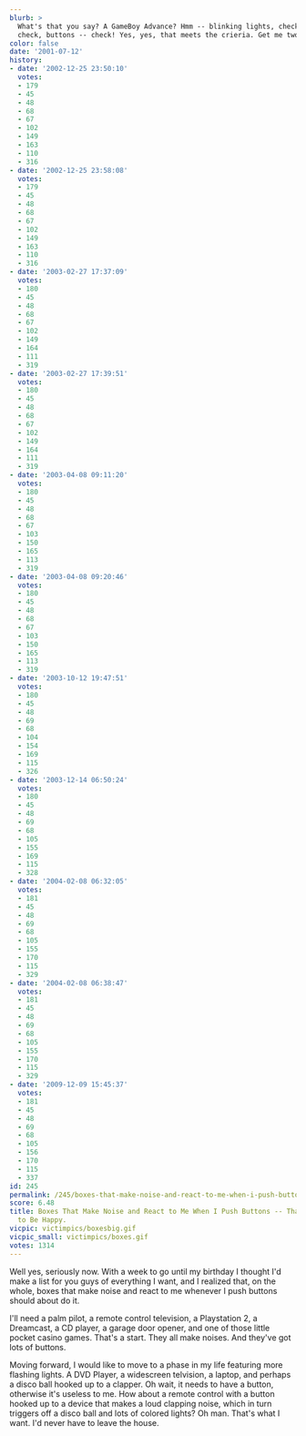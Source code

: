 ```yaml
---
blurb: >
  What's that you say? A GameBoy Advance? Hmm -- blinking lights, check, lots of beeping,
  check, buttons -- check! Yes, yes, that meets the crieria. Get me two!
color: false
date: '2001-07-12'
history:
- date: '2002-12-25 23:50:10'
  votes:
  - 179
  - 45
  - 48
  - 68
  - 67
  - 102
  - 149
  - 163
  - 110
  - 316
- date: '2002-12-25 23:58:08'
  votes:
  - 179
  - 45
  - 48
  - 68
  - 67
  - 102
  - 149
  - 163
  - 110
  - 316
- date: '2003-02-27 17:37:09'
  votes:
  - 180
  - 45
  - 48
  - 68
  - 67
  - 102
  - 149
  - 164
  - 111
  - 319
- date: '2003-02-27 17:39:51'
  votes:
  - 180
  - 45
  - 48
  - 68
  - 67
  - 102
  - 149
  - 164
  - 111
  - 319
- date: '2003-04-08 09:11:20'
  votes:
  - 180
  - 45
  - 48
  - 68
  - 67
  - 103
  - 150
  - 165
  - 113
  - 319
- date: '2003-04-08 09:20:46'
  votes:
  - 180
  - 45
  - 48
  - 68
  - 67
  - 103
  - 150
  - 165
  - 113
  - 319
- date: '2003-10-12 19:47:51'
  votes:
  - 180
  - 45
  - 48
  - 69
  - 68
  - 104
  - 154
  - 169
  - 115
  - 326
- date: '2003-12-14 06:50:24'
  votes:
  - 180
  - 45
  - 48
  - 69
  - 68
  - 105
  - 155
  - 169
  - 115
  - 328
- date: '2004-02-08 06:32:05'
  votes:
  - 181
  - 45
  - 48
  - 69
  - 68
  - 105
  - 155
  - 170
  - 115
  - 329
- date: '2004-02-08 06:38:47'
  votes:
  - 181
  - 45
  - 48
  - 69
  - 68
  - 105
  - 155
  - 170
  - 115
  - 329
- date: '2009-12-09 15:45:37'
  votes:
  - 181
  - 45
  - 48
  - 69
  - 68
  - 105
  - 156
  - 170
  - 115
  - 337
id: 245
permalink: /245/boxes-that-make-noise-and-react-to-me-when-i-push-buttons--thats-all-i-need-to-be-happy/
score: 6.48
title: Boxes That Make Noise and React to Me When I Push Buttons -- That's All I Need
  to Be Happy.
vicpic: victimpics/boxesbig.gif
vicpic_small: victimpics/boxes.gif
votes: 1314
---
```


Well yes, seriously now. With a week to go until my birthday I thought
I'd make a list for you guys of everything I want, and I realized that,
on the whole, boxes that make noise and react to me whenever I push
buttons should about do it.

I'll need a palm pilot, a remote control television, a Playstation 2, a
Dreamcast, a CD player, a garage door opener, and one of those little
pocket casino games. That's a start. They all make noises. And they've
got lots of buttons.

Moving forward, I would like to move to a phase in my life featuring
more flashing lights. A DVD Player, a widescreen telvision, a laptop,
and perhaps a disco ball hooked up to a clapper. Oh wait, it needs to
have a button, otherwise it's useless to me. How about a remote control
with a button hooked up to a device that makes a loud clapping noise,
which in turn triggers off a disco ball and lots of colored lights? Oh
man. That's what I want. I'd never have to leave the house.
